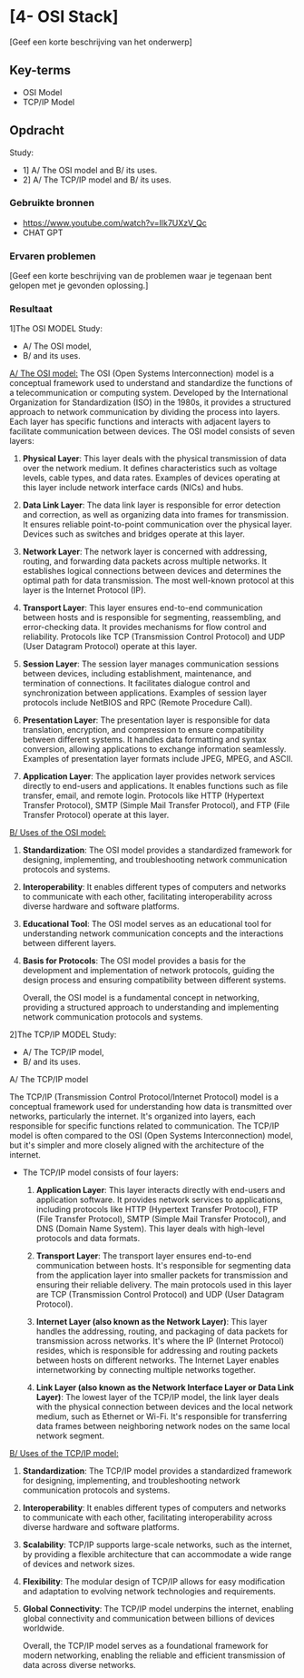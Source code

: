 # [4- OSI Stack]

[Geef een korte beschrijving van het onderwerp]

## Key-terms

- OSI Model  
- TCP/IP Model

## Opdracht

 Study:

- 1] A/ The OSI model and B/ its uses.
- 2] A/ The TCP/IP model and B/ its uses.

### Gebruikte bronnen

- https://www.youtube.com/watch?v=Ilk7UXzV_Qc
- CHAT GPT

### Ervaren problemen

[Geef een korte beschrijving van de problemen waar je tegenaan bent gelopen met je gevonden oplossing.]

### Resultaat

1]The OSI MODEL
Study:
- A/ The OSI model, 
- B/ and its uses.

<u>A/ The OSI model:</u>
The OSI (Open Systems Interconnection) model is a conceptual framework used to understand and standardize the functions of a telecommunication or computing system. Developed by the International Organization for Standardization (ISO) in the 1980s, it provides a structured approach to network communication by dividing the process into layers. Each layer has specific functions and interacts with adjacent layers to facilitate communication between devices. The OSI model consists of seven layers:

1. **Physical Layer**: This layer deals with the physical transmission of data over the network medium. It defines characteristics such as voltage levels, cable types, and data rates. Examples of devices operating at this layer include network interface cards (NICs) and hubs.

2. **Data Link Layer**: The data link layer is responsible for error detection and correction, as well as organizing data into frames for transmission. It ensures reliable point-to-point communication over the physical layer. Devices such as switches and bridges operate at this layer.

3. **Network Layer**: The network layer is concerned with addressing, routing, and forwarding data packets across multiple networks. It establishes logical connections between devices and determines the optimal path for data transmission. The most well-known protocol at this layer is the Internet Protocol (IP).

4. **Transport Layer**: This layer ensures end-to-end communication between hosts and is responsible for segmenting, reassembling, and error-checking data. It provides mechanisms for flow control and reliability. Protocols like TCP (Transmission Control Protocol) and UDP (User Datagram Protocol) operate at this layer.

5. **Session Layer**: The session layer manages communication sessions between devices, including establishment, maintenance, and termination of connections. It facilitates dialogue control and synchronization between applications. Examples of session layer protocols include NetBIOS and RPC (Remote Procedure Call).

6. **Presentation Layer**: The presentation layer is responsible for data translation, encryption, and compression to ensure compatibility between different systems. It handles data formatting and syntax conversion, allowing applications to exchange information seamlessly. Examples of presentation layer formats include JPEG, MPEG, and ASCII.

7. **Application Layer**: The application layer provides network services directly to end-users and applications. It enables functions such as file transfer, email, and remote login. Protocols like HTTP (Hypertext Transfer Protocol), SMTP (Simple Mail Transfer Protocol), and FTP (File Transfer Protocol) operate at this layer.
   


<u>B/ Uses of the OSI model:</u>

1. **Standardization**: The OSI model provides a standardized framework for designing, implementing, and troubleshooting network communication protocols and systems.

2. **Interoperability**: It enables different types of computers and networks to communicate with each other, facilitating interoperability across diverse hardware and software platforms.

3. **Educational Tool**: The OSI model serves as an educational tool for understanding network communication concepts and the interactions between different layers.

4. **Basis for Protocols**: The OSI model provides a basis for the development and implementation of network protocols, guiding the design process and ensuring compatibility between different systems.
   
   Overall, the OSI model is a fundamental concept in networking, providing a structured approach to understanding and implementing network communication protocols and systems.


2]The TCP/IP MODEL
Study:
- A/ The TCP/IP model,
- B/ and its uses.

A/ The TCP/IP model

The TCP/IP (Transmission Control Protocol/Internet Protocol) model is a conceptual framework used for understanding how data is transmitted over networks, particularly the internet. It's organized into layers, each responsible for specific functions related to communication. The TCP/IP model is often compared to the OSI (Open Systems Interconnection) model, but it's simpler and more closely aligned with the architecture of the internet.

- The TCP/IP model consists of four layers:
  
  1. **Application Layer**: This layer interacts directly with end-users and application software. It provides network services to applications, including protocols like HTTP (Hypertext Transfer Protocol), FTP (File Transfer Protocol), SMTP (Simple Mail Transfer Protocol), and DNS (Domain Name System). This layer deals with high-level protocols and data formats.
  
  2. **Transport Layer**: The transport layer ensures end-to-end communication between hosts. It's responsible for segmenting data from the application layer into smaller packets for transmission and ensuring their reliable delivery. The main protocols used in this layer are TCP (Transmission Control Protocol) and UDP (User Datagram Protocol).
  
  3. **Internet Layer (also known as the Network Layer)**: This layer handles the addressing, routing, and packaging of data packets for transmission across networks. It's where the IP (Internet Protocol) resides, which is responsible for addressing and routing packets between hosts on different networks. The Internet Layer enables internetworking by connecting multiple networks together.
  
  4. **Link Layer (also known as the Network Interface Layer or Data Link Layer)**: The lowest layer of the TCP/IP model, the link layer deals with the physical connection between devices and the local network medium, such as Ethernet or Wi-Fi. It's responsible for transferring data frames between neighboring network nodes on the same local network segment.

<u>B/ Uses of the TCP/IP model:</u>

1. **Standardization**: The TCP/IP model provides a standardized framework for designing, implementing, and troubleshooting network communication protocols and systems.

2. **Interoperability**: It enables different types of computers and networks to communicate with each other, facilitating interoperability across diverse hardware and software platforms.

3. **Scalability**: TCP/IP supports large-scale networks, such as the internet, by providing a flexible architecture that can accommodate a wide range of devices and network sizes.

4. **Flexibility**: The modular design of TCP/IP allows for easy modification and adaptation to evolving network technologies and requirements.

5. **Global Connectivity**: The TCP/IP model underpins the internet, enabling global connectivity and communication between billions of devices worldwide.
   
   Overall, the TCP/IP model serves as a foundational framework for modern networking, enabling the reliable and efficient transmission of data across diverse networks.
